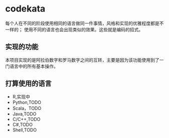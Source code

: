 # codekata
每个人在不同的阶段使用相同的语言做同一件事情，风格和实现的优雅程度都是不一样的；
使用不同的语言也会出现类似的效果。这些就是编码的招式。
## 实现的功能
本项目实现的是阿拉伯数字和罗马数字之间的互转，主要是因为该功能使用到了一门语言中的所有基本操作。

## 打算使用的语言
- R,实现中
- Python,TODO
- Scala，TODO
- Java,TODO
- C/C++,TODO
- C#,TODO
- Shell,TODO
